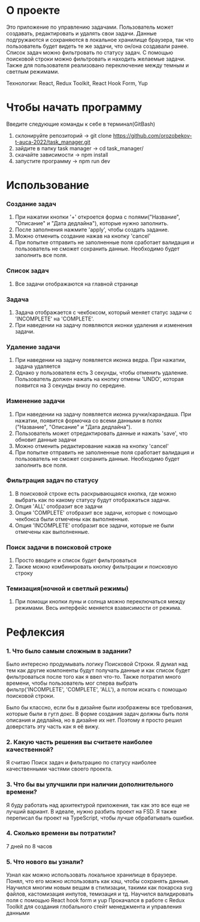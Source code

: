 # О проекте

Это приложение по управлению задачами. Пользователь может создавать, редактировать и удалять свои задачи. Данные подгружаются и сохраняются в локальное хранилище браузера, так что пользователь будет видеть те же задачи, что он/она создавали ранее. Список задач можно фильтровать по статусу задач. С помощью поисковой строки можно фильтровать и находить желаемые задачи. Также для пользователя реализовано переключение между темным и светлым режимами.

Технологии: React, Redux Toolkit, React Hook Form, Yup

# Чтобы начать программу

Введите следующие команды к себе в терминал(GitBash)
1. склонируйте репозиторий -> git clone https://github.com/orozobekov-t-auca-2022/task_manager.git
2. зайдите в папку task manager -> cd task_manager/
3. скачайте зависимости    -> npm install
4. запустите программу     -> npm run dev

# Использование

### Создание задач
1. При нажатии кнопки '+' откроется форма с полями("Название", "Описание" и "Дата дедлайна"), которые нужно заполнить.
2. После заполнения нажмите 'apply', чтобы создать задание.
3. Можно отменить создание нажав на кнопку 'cancel'
4. При попытке отправить не заполненные поля сработает валидация и пользователь не сможет сохранить данные. Необходимо будет заполнить все поля.

### Список задач
1. Все задачи отображаются на главной странице

### Задача
1. Задача отображается с чекбоксом, который меняет статус задачи с 'INCOMPLETE' на 'COMPLETE'.
2. При наведении на задачу появляются иконки удаления и изменения задачи.

### Удаление задачи
1. При наведении на задачу появляется иконка ведра. При нажатии, задача удаляется
2. Однако у пользователя есть 3 секунды, чтобы отменить удаление. Пользователь должен нажать на кнопку отмены 'UNDO', которая появится на 3 секунды внизу по середине.

### Изменение задачи
1. При наведении на задачу появляется иконка ручки/карандаша. При нажатии, появится формочка со всеми данными в полях ("Название", "Описание" и "Дата дедлайна").
2. Пользователь может отредактировать данные и нажать 'save', что обновит данные задачи
3. Можно отменить редактирование нажав на кнопку 'cancel'
4. При попытке отправить не заполненные поля сработает валидация и пользователь не сможет сохранить данные. Необходимо будет заполнить все поля.

### Фильтрация задач по статусу
1. В поисковой строке есть раскрывающаяся кнопка, где можно выбрать как по какому статусу будут отображаться задачи.
2. Опция 'ALL' отобразит все задачи
3. Опция 'COMPLETE' отобразит все задачи, которые с помощью чекбокса были отмечены как выполненные.
4. Опция 'INCOMPLETE' отобразит все задачи, которые не были отмечены как выполненные.

### Поиск задачи в поисковой строке
1. Просто вводите и список будет фильтроваться
2. Также можно комбинировать кнопку фильтрации и поисковую строку

### Темизация(ночной и светлый режимы)
1. При помощи кнопки луны и солнца можно переключаться между режимами. Весь интерфейс меняется взависимости от режима.


# Рефлексия

### 1. Что было самым сложным в задании?
Было интересно продумывать логику Поисковой Строки. Я думал над тем как другие компоненты будут получать данные и как список будет фильтроваться после того как я ввел что-то. Также потратил много времени, чтобы пользователь мог сперва выбрать фильтр('INCOMPLETE', 'COMPLETE', 'ALL'), а потом искать с помощью поисковой строки.

Было бы классно, если бы в дизайне были изображены все требования, которые были в гугл докс. В форме создания задач должны быть поля описания и дедлайна, но в дизайне их нет. Поэтому я просто решил доверстать эту часть как я её вижу.

### 2. Какую часть решения вы считаете наиболее качественной?
Я считаю Поиск задач и фильтрацию по статусу наиболее качественными частями своего проекта.

### 3. Что бы вы улучшили при наличии дополнительного времени?
Я буду работать над архитектурой приложения, так как это все еще не лучший вариант. В идеале, нужно разбить проект на FSD. 
Я также переписал бы проект на TypeScript, чтобы лучше обрабатывать ошибки.

### 4. Сколько времени вы потратили?
7 дней по 8 часов

### 5. Что нового вы узнали?
Узнал как можно использовать локальное хранилище в браузере. Понял, что его можно использовать как кэш, чтобы сохранять данные.
Научился многим новым вещам в стилизации, такими как покарска svg файлов, кастомизация инпутов, темизация и тд.
Научился валидировать поля с помощью React hook form и yup
Прокачался в работе с Redux Toolkit для создания глобального стейт менеджмента и управления данными
